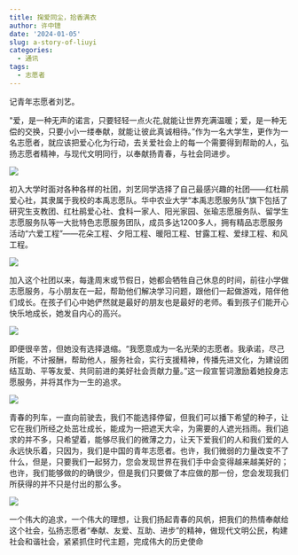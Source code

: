 ```yaml
---
title: 掬爱同尘，拾香满衣
author: 许中镱
date: '2024-01-05'
slug: a-story-of-liuyi
categories:
  - 通讯
tags:
  - 志愿者
---
```


记青年志愿者刘艺。

<!-- more -->

"爱，是一种无声的诺言，只要轻轻一点火花,就能让世界充满温暖；爱，是一种无偿的交换，只要小小一缕奉献，就能让彼此真诚相待。”作为一名大学生，更作为一名志愿者，就应该把爱心化为行动，去关爱社会上的每一个需要得到帮助的人，弘扬志愿者精神，与现代文明同行，以奉献扬青春，与社会同进步。

![](https://vnote-1251564393.cos.ap-chengdu.myqcloud.com/picgo/202401051416756.png)

初入大学时面对各种各样的社团，刘艺同学选择了自己最感兴趣的社团——红杜鹃爱心社，其隶属于我校的本禹志愿队。华中农业大学“本禹志愿服务队”旗下包括了研究生支教团、红杜鹃爱心社、食科一家人、阳光家园、张瑜志愿服务队、留学生志愿服务队等一大批特色志愿服务团队，成员多达1200多人，拥有精品志愿服务活动“六爱工程”——花朵工程、夕阳工程、暖阳工程、甘露工程、爱绿工程、和风工程。 

![](https://vnote-1251564393.cos.ap-chengdu.myqcloud.com/picgo/202401051417642.png)

加入这个社团以来，每逢周末或节假日，她都会牺牲自己休息的时间，前往小学做志愿服务，与小朋友在一起，帮助他们解决学习问题，跟他们一起做游戏，陪伴他们成长。在孩子们心中她俨然就是最好的朋友也是最好的老师。看到孩子们能开心快乐地成长，她发自内心的高兴。

![](https://vnote-1251564393.cos.ap-chengdu.myqcloud.com/picgo/202401051417710.png)

即便很辛苦，但她没有选择退缩。“我愿意成为一名光荣的志愿者。我承诺，尽己所能，不计报酬，帮助他人，服务社会，实行支援精神，传播先进文化，为建设团结互助、平等友爱、共同前进的美好社会贡献力量。”这一段宣誓词激励着她投身志愿服务，并将其作为一生的追求。

![](https://vnote-1251564393.cos.ap-chengdu.myqcloud.com/picgo/202401051418608.png)

青春的列车，一直向前驶去，我们不能选择停留，但我们可以播下希望的种子，让它在我们所经之处茁壮成长，能成为一把遮天大伞，为需要的人遮光挡雨。我们追求的并不多，只希望着，能够尽我们的微薄之力，让天下爱我们的人和我们爱的人永远快乐着，只因为，我们是中国的青年志愿者。也许，我们微弱的力量改变不了什么，但是，只要我们一起努力，您会发现世界在我们手中会变得越来越美好的；也许，我们能够做的的确很少，但是我们只要做了本应做的那一份，您会发现我们所获得的并不只是付出的那么多。

![](https://vnote-1251564393.cos.ap-chengdu.myqcloud.com/picgo/202401051418041.png)

一个伟大的追求，一个伟大的理想，让我们扬起青春的风帆，把我们的热情奉献给这个社会，弘扬志愿者“奉献、友爱、互助、进步”的精神，做现代文明公民，构建社会和谐社会，紧紧抓住时代主题，完成伟大的历史使命

